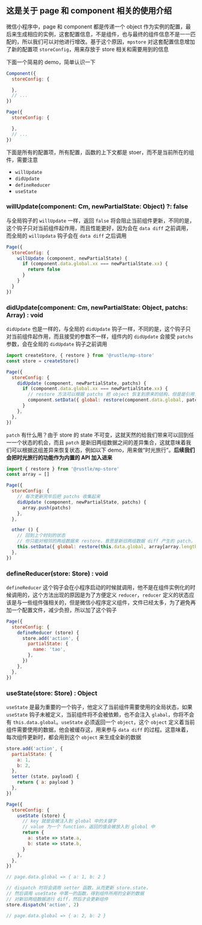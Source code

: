 ## 这是关于 page 和 component 相关的使用介绍
微信小程序中，page 和 component 都是传递一个 object 作为实例的配置，最后来生成相应的实例，这套配置信息，不是组件，也与最终的组件信息不是一一匹配的，所以我们可以对他进行增改。基于这个原因，`mpstore` 对这套配置信息增加了新的配置项 `storeConfig`，用来存放于 store 相关和需要用到的信息

下面一个简易的 demo，简单认识一下
```js
Component({
  storeConfig: {

  },
  // ...
})

Page({
  storeConfig: {

  },
  // ...
})
```

下面是所有的配置项，所有配置，函数的上下文都是 stoer，而不是当前所在的组件，需要注意
+ `willUpdate`
+ `didUpdate`
+ `defineReducer`
+ `useState`

### willUpdate(component: Cm, newPartialState: Object) ?: false
与全局钩子的 `willUpdate` 一样，返回 `false` 将会阻止当前组件更新，不同的是，这个钩子只对当前组件起作用，而且性能更好，因为会在 `data diff` 之前调用，而全局的 `willUpdata` 钩子会在 `data diff` 之后调用
```js
Page({
  storeConfig: {
    willUpdate (component, newPartialState) {
      if (component.data.global.xx === newPartialState.xx) {
        return false
      }
    }
  }
})
```

### didUpdate(component: Cm, newPartialState: Object, patchs: Array<patch>) : void
`didUpdate` 也是一样的，与全局的 `didUpdate` 钩子一样，不同的是，这个钩子只对当前组件起作用，而且接受的参数不一样，组件内的 `didUpdate` 会接受 `patchs` 参数，会在全局的 `didUpdate` 钩子之前调用
```js
import createStore, { restore } from '@rustle/mp-store'
const store = createStore()

Page({
  storeConfig: {
    didUpdate (component, newPartialState, patchs) {
      if (component.data.global.xx === newPartialState.xx) {
        // restore 方法可以根据 patchs 把 object 恢复到原来的结构，但是是引用关系
        component.setData({ global: restore(component.data.global, patchs) })
      }
    },
  },
})
```

`patch` 有什么用？由于 store 的 state 不可变，这就天然的给我们带来可以回到任一一个状态的机会，而且 `patch` 是新旧两组数据之间的差异集合，这就意味着我们可以根据这组差异来恢复状态，例如以下 demo，用来做“时光旅行”。**后续我们会把时光旅行的功能作为内置的 API 加入进来**
```js
import { restore } from '@rustle/mp-store'
const array = []

Page({
  storeConfig: {
    // 每次更新完毕后把 patchs 收集起来
    didUpdate (component, newPartialState, patchs) {
      array.push(patchs)
    },
  },

  other () {
    // 回到上个时刻的状态
    // 你只能对相邻的两组数据来 restore，意思是新旧两组数据 diff 产生的 patch，你也只能根据这两组数据复原
    this.setData({ global: restore(this.data.global, array[array.length - 1], 'global') })
  },
})
```

### defineReducer(store: Store) : void
`defineReducer` 这个钩子会在小程序启动的时候就调用，他不是在组件实例化的时候调用的，这个方法出现的原因是为了方便定义 `reducer`，`reducer` 定义的状态应该是与一些组件强相关的，但是微信小程序定义组件，文件已经太多，为了避免再加一个配置文件，减少负担，所以加了这个钩子
```js
Page({
  storeConfig: {
    defineReducer (store) {
      store.add('action', {
        partialState: {
          name: 'tao',
        },
      })
    },
  },
})
```

### useState(store: Store) : Object
`useState` 是最为重要的一个钩子，他定义了当前组件需要使用的全局状态，如果 `useState` 钩子未被定义，当前组件将不会被依赖，也不会注入 `glabal`，你将不会有 `this.data.global`。`useState` 必须返回一个 `object`，这个 `object` 定义着当前组件需要使用的数据，他会被缓存这，用来参与 `data diff` 的过程。这意味着，每次组件更新时，都会用到这个 `object` 来生成全新的数据 
```js
store.add('action', {
  partialState: {
    a: 1,
    b: 2,
  },
  setter (state, payload) {
    return { a: payload }
  },
})

Page({
  storeConfig: {
    useState (store) {
      // key 就是会被注入到 global 中的关键字
      // value 为一个 function，返回的值会被放入到 global 中
      return {
        a: state => state.a,
        b: state => state.b,
      }
    },
  },
})

// page.data.global => { a: 1, b: 2 }

// dispatch 时将会调用 setter 函数，从而更新 store.state，
// 然后调用 useState 中第一的函数，得到组件所用的全新的数据
// 对新旧两组数据进行 diff，然后才会更新组件
store.dispatch('action', 2)

// page.data.global => { a: 2, b: 2 }
```